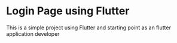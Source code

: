 # Login Page using Flutter
This is a simple project using Flutter and starting point as an flutter application developer 
